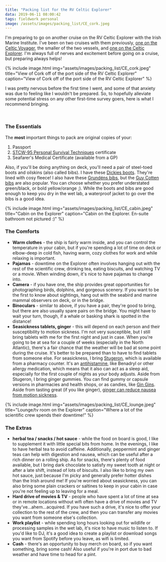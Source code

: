 ```yaml
---
title: "Packing list for the RV Celtic Explorer"
data: 2019-06-11 08:00:42
tags: fieldwork personal
image: /assets/images/packing_list/CE_cork.jpeg
---
```


I'm preparing to go on another cruise on the RV Celtic Explorer with the Irish Marine Institute. I've been on two cruises with them previously, [one on the Celtic Voyager][cv], the smaller of the two vessels, and [one on the Celtic Explorer][ce]. I'm always full of nerves and excitement before going on a cruise, but preparing always helps!

{% include image.html img="assets/images/packing_list/CE_cork.jpeg" title="View of Cork off of the port side of the RV Celtic Explorer" caption="View of Cork off of the port side of the RV Celtic Explorer" %}

I was pretty nervous before the first time I went, and some of that anxiety was due to feeling like I wouldn't be prepared. So, to hopefully alleviate some potential stress on any other first-time survey goers, here is what I recommend bringing.

<br>

### The Essentials
The **most** important things to pack are original copies of your:

1. Passport
2. [STCW-95 Personal Survival Techniques][pst] certificate
3. Seafarer's Medical Certificate (available from a GP)

Also, if you'll be doing anything on deck, you'll need a pair of steel-toed boots and oilskins (also called bibs). I have these [Dickies boots][boots]. They're lined with cosy fleece! I also have these [Grundéns bibs][bibs], but the [Guy Cotten bibs][guy] are also popular. You can choose whether you prefer understated green/black, or bold yellow/orange ;). While the boots and bibs are good enough to keep you dry in the wet lab, a waterproof jacket to go over the bibs is a good idea.

{% include image.html img="assets/images/packing_list/CE_cabin.jpeg" title="Cabin on the Explorer" caption="Cabin on the Explorer. En-suite bathroom not pictured :)" %}


### The Comforts
* **Warm clothes** - the ship is fairly warm inside, and you can control the temperature in your cabin, but if you're spending a lot of time on deck or elbow-deep in cold fish, having warm, cozy clothes for work and while relaxing is important.
* **Pajamas** - downtime on the Explorer often involves hanging out with the rest of the scientific crew, drinking tea, eating biscuits, and watching TV or a movie. When winding down, it's nice to have pajamas to change into.
* **Camera** - if you have one, the ship provides great opportunities for photographing birds, dolphins, and gorgeous scenery. If you want to be the first to know about sightings, hang out with the seabird and marine mammal observers on deck, or in the bridge.
* **Binoculars** - similar to above, if you have a pair, they're good to bring, but there are also usually spare pairs on the bridge. You might have to wait your turn, though, if a whale or basking shark is spotted in the distance!
* **Seasickness tablets, ginger** - this will depend on each person and their susceptibility to motion sickness. I'm not very susceptible, but I still bring tablets with me for the first night and just in case. When you're going to be at sea for a couple of weeks (especially in the North Atlantic), there's a fair chance that the weather will be bad at some point during the cruise. It's better to be prepared than to have to find tablets from someone else. For seasickness, I bring [Stugeron][stugeron], which is available from a pharmacy counter. It's an [antihistamine][antihist], like Benadryl or other allergy medication, which means that it also can act as a sleep aid, especially for the first couple of nights as your body adjusts. Aside from Stugeron, I bring ginger gummies. You can find gummy or capsule versions in pharmacies and health shops, or as candies, like [Gin Gins][gin]. Aside from tasting great (if you like ginger), [ginger can reduce nausea from motion sickness][ginger].


{% include image.html img="assets/images/packing_list/CE_lounge.jpeg" title="Lounge/tv room on the Explorer" caption="Where a lot of the scientific crew spends their downtime!" %}

### The Extras
* **herbal tea / snacks / hot sauce** - while the food on board is good, I like to supplement it with little special bits from home. In the evenings, I like to have herbal tea to avoid caffeine. Additionally, peppermint and ginger teas can help with digestion and nausea, which can be useful after a rich dinner on a rolling ship. As for snacks, there's plenty of food available, but I bring dark chocolate to satisfy my sweet tooth at night or after a late shift, instead of lots of biscuits. I also like to bring my own hot sauce, just because I'm picky and generally prefer hotter dishes than the Irish around me! If you're worried about seasickness, you can also bring some plain crackers or saltines to keep in your cabin in case you're not feeling up to leaving for a meal.
* **Hard drive of movies & TV** - people who have spent a lot of time at sea or in remote locations without wifi often have a drive of movies and TV they've...ahem...acquired. If you have such a drive, it's nice to offer your collection to the rest of the crew, and then you can transfer any movies you want from someone else's collection.
* **Work playlist** - while spending long hours looking out for wildlife or processing samples in the wet lab, it's nice to have music to listen to. If you'd like to DJ, it's a good idea to create a playlist or download songs you want from Spotify before you leave, as wifi is limited.
* **Cash** - there's an opportunity to buy merch on board, so if you want something, bring some cash! Also useful if you're in port due to bad weather and have time to head for a pint.


[cv]: https://sowasser.com/CV18012/
[ce]: https://sowasser.com/CSHAS2018/
[pst]: https://www.nmci.ie/short_courses/courseId/15/
[boots]: https://www.dickiesworkwear.com/ie/dickies-groundwater-safety-boot-fw13200
[bibs]: https://www.grundens.se/product/neptune-509-bib-pant/
[guy]: https://www.waterproofs.ie/guy-cotten-barossa-bib-braces-green/
[stugeron]: https://www.inishpharmacy.com/p/stugeron-15-mg-cinnarizine-tablets-15-pack/902884
[antihist]: https://www.webmd.com/allergies/antihistamines-for-allergies
[gin]: https://www.hollandandbarrett.ie/shop/product/gin-gins-original-chewy-ginger-candy-60015211
[ginger]: https://www.ncbi.nlm.nih.gov/pubmed/12576305